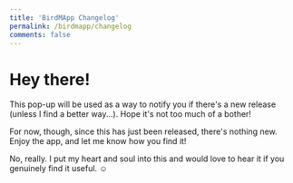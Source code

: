 ```yaml
---
title: 'BirdMApp Changelog'
permalink: /birdmapp/changelog
comments: false
---
```


# Hey there!

This pop-up will be used as a way to notify you if there's a new release (unless I find a better way...). Hope it's not too much of a bother!


For now, though, since this has just been released, there's nothing new. Enjoy the app, and let me know how you find it! 


No, really. I put my heart and soul into this and would love to hear it if you genuinely find it useful. ☺️

<!-- 

# Changelog

## [Unreleased]

## [1.1.1] - 2023-03-05


### Added

- Arabic translation (#444).
  
### Fixed

- Various broken links, page versions, and indentations.

### Changed

- Upgraded

### Removed

- Unused file

-->
